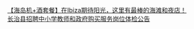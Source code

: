   
[【海岛机+酒套餐】在Ibiza期待阳光，这里有最棒的海滩和夜店！](http://www.dianyue.me/archives/487/4et2hypem5pv1ddd/)  
[长治县招聘中小学教师和政府购买服务岗位体检公告](http://www.dianyue.me/archives/314/cvc4w5uhuy1fo8rr/)